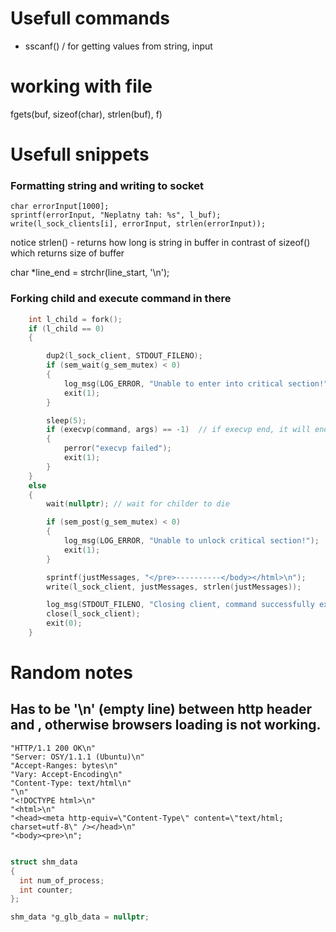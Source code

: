 # Usefull commands
- sscanf() / for getting values from string, input


# working with file
fgets(buf, sizeof(char), strlen(buf), f)

# Usefull snippets

### Formatting string and writing to socket
```
char errorInput[1000];
sprintf(errorInput, "Neplatny tah: %s", l_buf);
write(l_sock_clients[i], errorInput, strlen(errorInput));
```
notice strlen()  - returns how long is string in buffer in contrast of sizeof() which returns size of buffer




char *line_end = strchr(line_start, '\n');


### Forking child and execute command in there

```c
    int l_child = fork();
    if (l_child == 0)
    {

        dup2(l_sock_client, STDOUT_FILENO);
        if (sem_wait(g_sem_mutex) < 0)
        {
            log_msg(LOG_ERROR, "Unable to enter into critical section!");
            exit(1);
        }

        sleep(5);
        if (execvp(command, args) == -1)  // if execvp end, it will end process, it will take control of child processs
        {
            perror("execvp failed");
            exit(1);
        }
    }
    else
    {
        wait(nullptr); // wait for childer to die

        if (sem_post(g_sem_mutex) < 0)
        {
            log_msg(LOG_ERROR, "Unable to unlock critical section!");
            exit(1);
        }

        sprintf(justMessages, "</pre>----------</body></html>\n");
        write(l_sock_client, justMessages, strlen(justMessages));

        log_msg(STDOUT_FILENO, "Closing client, command successfully executed.");
        close(l_sock_client);
        exit(0);
    }
```


# Random notes

## Has to be '\n' (empty line) between http header and <!DOCTYPE html>, otherwise browsers loading is not working.
```
"HTTP/1.1 200 OK\n"
"Server: OSY/1.1.1 (Ubuntu)\n"
"Accept-Ranges: bytes\n"
"Vary: Accept-Encoding\n"
"Content-Type: text/html\n"
"\n"
"<!DOCTYPE html>\n"
"<html>\n"
"<head><meta http-equiv=\"Content-Type\" content=\"text/html; charset=utf-8\" /></head>\n"
"<body><pre>\n";
```


```c

struct shm_data
{
  int num_of_process;
  int counter;
};

shm_data *g_glb_data = nullptr;

```